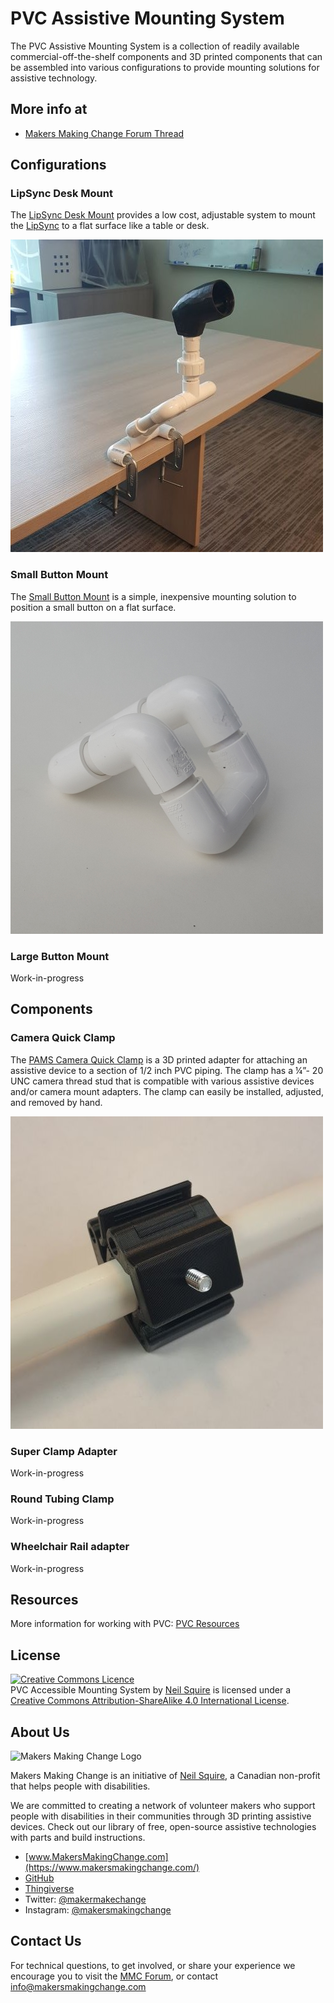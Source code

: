 # PVC Assistive Mounting System

The PVC Assistive Mounting System is a collection of readily available commercial-off-the-shelf components and 3D printed components that can be assembled into various configurations to provide mounting solutions for assistive technology.

## More info at
- [Makers Making Change Forum Thread](https://makersmakingchange.com/forum/topic/pvc-assistive-mounting-system-2/)


## Configurations

### LipSync Desk Mount
The [LipSync Desk Mount](/Configurations/LipSync_Desk_Mount/README.md) provides a low cost, adjustable system to mount the [LipSync](https://www.makersmakingchange.com/project/lipsync/) to a flat surface like a table or desk.

![LipSync Desk Mount](/Configurations/LipSync_Desk_Mount/LipSync_Desk_Mount.jpg)

### Small Button Mount
The [Small Button Mount](/Configurations/Small_Button_Mount/README.md) is a simple, inexpensive mounting solution to position a small button on a flat surface.

![Small Button Mount](/Configurations/Small_Button_Mount/Photos/Small_Button_Mount_Angled.jpg)

### Large Button Mount
Work-in-progress

## Components
### Camera Quick Clamp
The [PAMS Camera Quick Clamp](Components/PAMS_Camera_Quick_Clamp/README.md) is a 3D printed adapter for attaching an assistive device to a section of 1/2 inch PVC piping. The clamp has a ¼”- 20 UNC camera thread stud that is compatible with various assistive devices and/or camera mount adapters. The clamp can easily be installed, adjusted, and removed by hand.

![PAMS Camera Quick Clamp](Components/PAMS_Camera_Quick_Clamp/Camera_Quick_Clamp.jpg)

### Super Clamp Adapter
Work-in-progress

### Round Tubing Clamp
Work-in-progress

### Wheelchair Rail adapter
Work-in-progress

## Resources
More information for working with PVC: [PVC Resources](/Resources/README.md)


## License
<a rel="license" href="http://creativecommons.org/licenses/by-sa/4.0/"><img alt="Creative Commons Licence" style="border-width:0" src="https://i.creativecommons.org/l/by-sa/4.0/88x31.png" /></a><br /><span xmlns:dct="http://purl.org/dc/terms/" property="dct:title">PVC Accessible Mounting System</span> by <a xmlns:cc="http://creativecommons.org/ns#" href="www.makersmakingchange.com" property="cc:attributionName" rel="cc:attributionURL">Neil Squire</a> is licensed under a <a rel="license" href="http://creativecommons.org/licenses/by-sa/4.0/">Creative Commons Attribution-ShareAlike 4.0 International License</a>.

## About Us
![Makers Making Change Logo](https://www.makersmakingchange.com/wp-content/uploads/logo/mmc_logo.svg)

Makers Making Change is an initiative of [Neil Squire](https://www.neilsquire.ca/), a Canadian non-profit that helps people with disabilities.

We are committed to creating a network of volunteer makers who support people with disabilities in their communities through 3D printing assistive devices. Check out our library of free, open-source assistive technologies with parts and build instructions.

 - [www.MakersMakingChange.com](https://www.makersmakingchange.com/)
 - [GitHub](https://github.com/makersmakingchange)
 - [Thingiverse](https://www.thingiverse.com/makersmakingchange/about)
 - Twitter: [@makermakechange](https://twitter.com/makermakechange)
 - Instagram: [@makersmakingchange](https://www.instagram.com/makersmakingchange)


## Contact Us
For technical questions, to get involved, or share your experience we encourage you to visit the  [MMC Forum](https://makersmakingchange.com/forum/), or contact info@makersmakingchange.com
